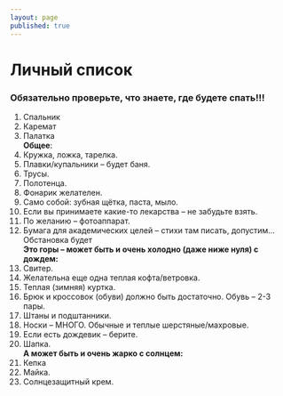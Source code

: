 ```yaml
---
layout: page
published: true
---
```


# Личный список

### Обязательно проверьте, что знаете, где будете спать!!!

1. Спальник
2. Каремат
3. Палатка  
 **Общее**:
4. Кружка, ложка, тарелка.
5. Плавки/купальники – будет баня.
6. Трусы.
7. Полотенца.
8. Фонарик желателен.
9. Само собой: зубная щётка, паста, мыло.
10. Если вы принимаете какие-то лекарства – не забудьте взять.
11. По желанию – фотоаппарат.
12. Бумага для академических целей – стихи там писать, допустим… Обстановка будет  
 **Это горы – может быть и очень холодно (даже ниже нуля) с дождем:**
13. Свитер.
14. Желательна еще одна теплая кофта/ветровка.
15. Теплая (зимняя) куртка.
16. Брюк и кроссовок (обуви) должно быть достаточно. Обувь – 2-3 пары.  
17. Штаны и подштанники.
18. Носки – МНОГО. Обычные и теплые шерстяные/махровые.
19. Если есть дождевик – берите.
20. Шапка.  
 **А может быть и очень жарко с солнцем:**
21. Кепка
22. Майка.
23. Солнцезащитный крем.
